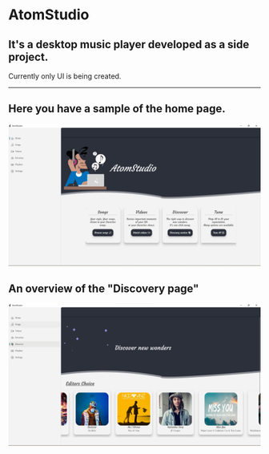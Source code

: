# AtomStudio

## It's a desktop music player developed as a side project.

Currently only UI is being created.

---

## Here you have a sample of the home page.

![A sample](assets/ressources/sample.png)

## An overview of the "Discovery page"

![Discovery page](assets/ressources/discovery-page-sample.png)
